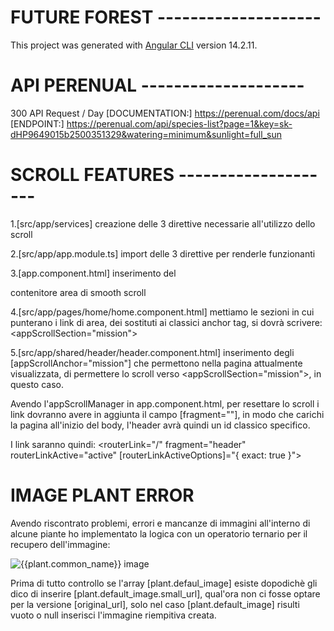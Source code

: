 # FUTURE FOREST --------------------
This project was generated with [Angular CLI](https://github.com/angular/angular-cli) version 14.2.11.


# API PERENUAL --------------------
300 API Request / Day
[DOCUMENTATION:] https://perenual.com/docs/api
[ENDPOINT:] https://perenual.com/api/species-list?page=1&key=sk-dHP9649015b2500351329&watering=minimum&sunlight=full_sun


# SCROLL FEATURES --------------------
1.[src/app/services]
creazione delle 3 direttive necessarie all'utilizzo dello scroll

2.[src/app/app.module.ts]
import delle 3 direttive per renderle funzionanti

3.[app.component.html]
inserimento del <div appScrollManager><div> contenitore area di smooth scroll

4.[src/app/pages/home/home.component.html]
mettiamo le sezioni in cui punterano i link di area, dei sostituti ai classici anchor tag, si dovrà scrivere: <appScrollSection="mission">

5.[src/app/shared/header/header.component.html]
inserimento degli [appScrollAnchor="mission"] che permettono nella pagina attualmente visualizzata, di permettere lo scroll verso <appScrollSection="mission">, in questo caso.

Avendo l'appScrollManager in app.component.html, per resettare lo scroll i link dovranno avere in aggiunta il campo [fragment=""], in modo che carichi la pagina all'inizio del body, l'header avrà quindi un id classico specifico.

I link saranno quindi:
<routerLink="/" fragment="header" routerLinkActive="active" [routerLinkActiveOptions]="{ exact: true }">

# IMAGE PLANT ERROR
Avendo riscontrato problemi, errori e mancanze di immagini all'interno di alcune piante ho implementato la logica con un operatorio ternario per il recupero dell'immagine:

 <img src="{{(plant.default_image) ? plant.default_image.small_url || plant.default_image.original_url : '/assets/img/img_placeholder.svg'}}" alt="{{plant.common_name}} image">

 Prima di tutto controllo se l'array [plant.defaul_image] esiste dopodichè gli dico di inserire [plant.default_image.small_url], qual'ora non ci fosse optare per la versione [original_url], solo nel caso [plant.default_image] risulti vuoto o null inserisci l'immagine riempitiva creata.

